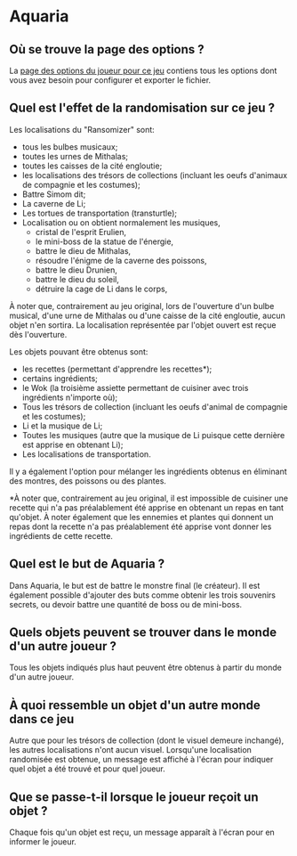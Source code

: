 # Aquaria

## Où se trouve la page des options ?

La [page des options du joueur pour ce jeu](../player-options) contiens tous
les options dont vous avez besoin pour configurer et exporter le fichier.

## Quel est l'effet de la randomisation sur ce jeu ?

Les localisations du "Ransomizer" sont:

- tous les bulbes musicaux;
- toutes les urnes de Mithalas;
- toutes les caisses de la cité engloutie;
- les localisations des trésors de collections (incluant les oeufs d'animaux de compagnie et les costumes);
- Battre Simom dit;
- La caverne de Li;
- Les tortues de transportation (transturtle);
- Localisation ou on obtient normalement les musiques,
  * cristal de l'esprit Erulien,
  * le mini-boss de la statue de l'énergie,
  * battre le dieu de Mithalas,
  * résoudre l'énigme de la caverne des poissons,
  * battre le dieu Drunien,
  * battre le dieu du soleil,
  * détruire la cage de Li dans le corps,

À noter que, contrairement au jeu original, lors de l'ouverture d'un bulbe musical, d'une urne de Mithalas ou 
d'une caisse de la cité engloutie, aucun objet n'en sortira. La localisation représentée par l'objet ouvert est reçue
dès l'ouverture.

Les objets pouvant être obtenus sont:
- les recettes (permettant d'apprendre les recettes*);
- certains ingrédients;
- le Wok (la troisième assiette permettant de cuisiner avec trois ingrédients n'importe où);
- Tous les trésors de collection (incluant les oeufs d'animal de compagnie et les costumes);
- Li et la musique de Li;
- Toutes les musiques (autre que la musique de Li puisque cette dernière est apprise en obtenant Li);
- Les localisations de transportation.

Il y a également l'option pour mélanger les ingrédients obtenus en éliminant des montres, des poissons ou des plantes. 

*À noter que, contrairement au jeu original, il est impossible de cuisiner une recette qui n'a pas préalablement
été apprise en obtenant un repas en tant qu'objet. À noter également que les ennemies et plantes qui
donnent un repas dont la recette n'a pas préalablement été apprise vont donner les ingrédients de cette
recette.

## Quel est le but de Aquaria ?

Dans Aquaria, le but est de battre le monstre final (le créateur). Il est également possible d'ajouter
des buts comme obtenir les trois souvenirs secrets, ou devoir battre une quantité de boss ou de mini-boss.

## Quels objets peuvent se trouver dans le monde d'un autre joueur ?

Tous les objets indiqués plus haut peuvent être obtenus à partir du monde d'un autre joueur.

## À quoi ressemble un objet d'un autre monde dans ce jeu

Autre que pour les trésors de collection (dont le visuel demeure inchangé),
les autres localisations n'ont aucun visuel. Lorsqu'une localisation randomisée est obtenue,
un message est affiché à l'écran pour indiquer quel objet a été trouvé et pour quel joueur.

## Que se passe-t-il lorsque le joueur reçoit un objet ?

Chaque fois qu'un objet est reçu, un message apparaît à l'écran pour en informer le joueur. 
